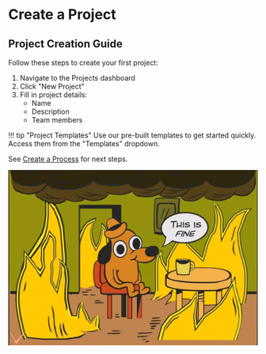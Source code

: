 # Create a Project

## Project Creation Guide

Follow these steps to create your first project:

1. Navigate to the Projects dashboard
2. Click "New Project"
3. Fill in project details:
    - Name
    - Description
    - Team members

!!! tip "Project Templates"
    Use our pre-built templates to get started quickly. Access them from the "Templates" dropdown.

See [Create a Process](create-processs.md) for next steps.

![Sample Image](../images/this-is-fine.jpg)